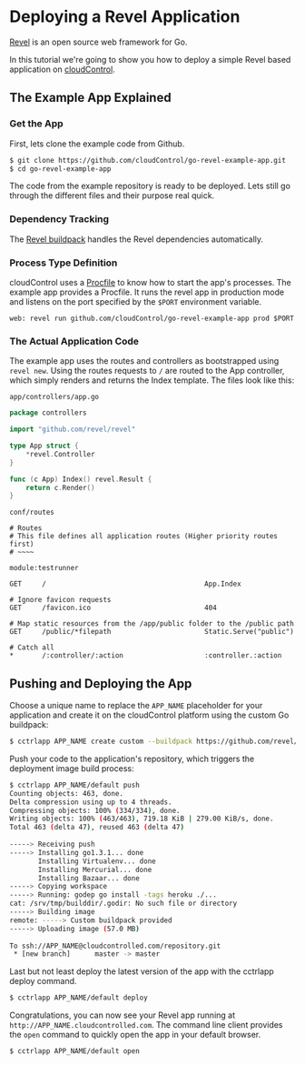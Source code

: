# Deploying a Revel Application

[Revel] is an open source web framework for Go.

In this tutorial we're going to show you how to deploy a simple Revel based
application on [cloudControl].

## The Example App Explained

### Get the App
First, lets clone the example code from Github.

~~~bash
$ git clone https://github.com/cloudControl/go-revel-example-app.git
$ cd go-revel-example-app
~~~

The code from the example repository is ready to be deployed. Lets still go
through the different files and their purpose real quick.

### Dependency Tracking

The [Revel buildpack] handles the Revel dependencies automatically.

### Process Type Definition
cloudControl uses a [Procfile] to know how to start the app's processes. The example app provides a Procfile. It runs the revel app in production mode and listens on the port specified by the `$PORT` environment variable.

~~~
web: revel run github.com/cloudControl/go-revel-example-app prod $PORT
~~~

### The Actual Application Code

The example app uses the routes and controllers as bootstrapped using `revel new`. Using the routes requests to `/` are routed to the App controller, which simply renders and returns the Index template. The files look like this:

`app/controllers/app.go`

~~~go
package controllers

import "github.com/revel/revel"

type App struct {
	*revel.Controller
}

func (c App) Index() revel.Result {
	return c.Render()
}
~~~

`conf/routes`

~~~
# Routes
# This file defines all application routes (Higher priority routes first)
# ~~~~

module:testrunner

GET     /                                       App.Index

# Ignore favicon requests
GET     /favicon.ico                            404

# Map static resources from the /app/public folder to the /public path
GET     /public/*filepath                       Static.Serve("public")

# Catch all
*       /:controller/:action                    :controller.:action
~~~

## Pushing and Deploying the App

Choose a unique name to replace the `APP_NAME` placeholder for your application
and create it on the cloudControl platform using the custom Go buildpack:

~~~bash
$ cctrlapp APP_NAME create custom --buildpack https://github.com/revel/heroku-buildpack-go-revel
~~~

Push your code to the application's repository, which triggers the deployment
image build process:

~~~bash
$ cctrlapp APP_NAME/default push
Counting objects: 463, done.
Delta compression using up to 4 threads.
Compressing objects: 100% (334/334), done.
Writing objects: 100% (463/463), 719.18 KiB | 279.00 KiB/s, done.
Total 463 (delta 47), reused 463 (delta 47)
       
-----> Receiving push
-----> Installing go1.3.1... done
       Installing Virtualenv... done
       Installing Mercurial... done
       Installing Bazaar... done
-----> Copying workspace
-----> Running: godep go install -tags heroku ./...
cat: /srv/tmp/builddir/.godir: No such file or directory
-----> Building image
remote: -----> Custom buildpack provided
-----> Uploading image (57.0 MB)
       
To ssh://APP_NAME@cloudcontrolled.com/repository.git
 * [new branch]      master -> master
~~~

Last but not least deploy the latest version of the app with the cctrlapp
deploy command.

~~~bash
$ cctrlapp APP_NAME/default deploy
~~~

Congratulations, you can now see your Revel app running at `http://APP_NAME.cloudcontrolled.com`. The command line client provides the `open` command to quickly open the app in your default browser.

~~~bash
$ cctrlapp APP_NAME/default open
~~~

[Revel]: http://revel.github.io
[cloudControl]: https://www.cloudcontrol.com
[Revel buildpack]: https://github.com/revel/heroku-buildpack-go-revel
[Procfile]: https://www.cloudcontrol.com/dev-center/Platform%20Documentation#buildpacks-and-the-procfile
